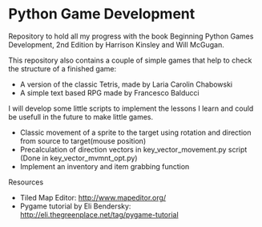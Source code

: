 # Python Game Development

Repository to hold all my progress with the book Beginning Python Games Development, 2nd Edition by Harrison Kinsley and Will McGugan.

This repository also contains a couple of simple games that help to check the structure of a finished game:
- A version of the classic Tetris, made by Laria Carolin Chabowski
- A simple text based RPG made by Francesco Balducci

I will develop some little scripts to implement the lessons I learn and could be usefull in the future to make little games.
- Classic movement of a sprite to the target using rotation and direction from source to target(mouse position)
- Precalculation of direction vectors in key_vector_movement.py script (Done in key_vector_mvmnt_opt.py)
- Implement an inventory and item grabbing function

Resources
- Tiled Map Editor: http://www.mapeditor.org/
- Pygame tutorial by Eli Bendersky: http://eli.thegreenplace.net/tag/pygame-tutorial
